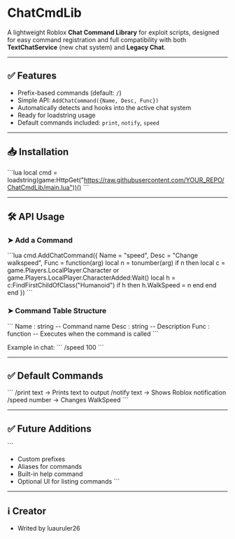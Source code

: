 # ChatCmdLib

A lightweight Roblox **Chat Command Library** for exploit scripts, designed for easy command registration and full compatibility with both **TextChatService** (new chat system) and **Legacy Chat**.

---

## ✅ Features
- Prefix-based commands (default: `/`)
- Simple API: `AddChatCommand({Name, Desc, Func})`
- Automatically detects and hooks into the active chat system
- Ready for loadstring usage
- Default commands included: `print`, `notify`, `speed`

---

## 📥 Installation
\`\`\`lua
local cmd = loadstring(game:HttpGet("https://raw.githubusercontent.com/YOUR_REPO/ChatCmdLib/main.lua"))()
\`\`\`

---

## 🛠 API Usage
### ➤ Add a Command
\`\`\`lua
cmd.AddChatCommand({
    Name = "speed",
    Desc = "Change walkspeed",
    Func = function(arg)
        local n = tonumber(arg)
        if n then
            local c = game.Players.LocalPlayer.Character or game.Players.LocalPlayer.CharacterAdded:Wait()
            local h = c:FindFirstChildOfClass("Humanoid")
            if h then h.WalkSpeed = n end
        end
    end
})
\`\`\`

### ➤ Command Table Structure
\`\`\`
Name : string   -- Command name
Desc : string   -- Description
Func : function -- Executes when the command is called
\`\`\`

Example in chat:
\`\`\`
/speed 100
\`\`\`

---

## ✅ Default Commands
\`\`\`
/print text   → Prints text to output
/notify text  → Shows Roblox notification
/speed number → Changes WalkSpeed
\`\`\`

---

## ✅ Future Additions
\`\`\`
- Custom prefixes
- Aliases for commands
- Built-in help command
- Optional UI for listing commands
\`\`\`

---

## ℹ️ Creator
- Writed by luauruler26
